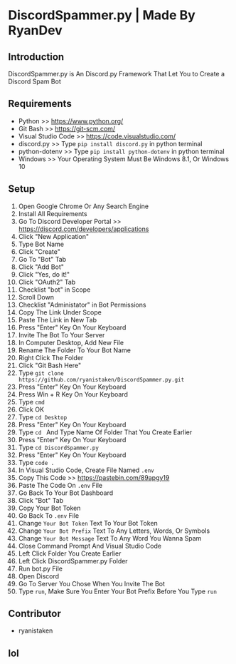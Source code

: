 # DiscordSpammer.py | Made By RyanDev
## Introduction
DiscordSpammer.py is An Discord.py Framework That Let You to Create a Discord Spam Bot
## Requirements
- Python >> https://www.python.org/
- Git Bash >> https://git-scm.com/
- Visual Studio Code >> https://code.visualstudio.com/
- discord.py >> Type `pip install discord.py` in python terminal
- python-dotenv >> Type `pip install python-dotenv` in python terminal
- Windows >> Your Operating System Must Be Windows 8.1, Or Windows 10
## Setup
1. Open Google Chrome Or Any Search Engine
2. Install All Requirements
3. Go To Discord Developer Portal >> https://discord.com/developers/applications
4. Click "New Application"
5. Type Bot Name
6. Click "Create"
7. Go To "Bot" Tab
8. Click "Add Bot"
9. Click "Yes, do it!"
10. Click "OAuth2" Tab
11. Checklist "bot" in Scope
12. Scroll Down
13. Checklist "Administator" in Bot Permissions
14. Copy The Link Under Scope
15. Paste The Link in New Tab
16. Press "Enter" Key On Your Keyboard
17. Invite The Bot To Your Server
18. In Computer Desktop, Add New File
19. Rename The Folder To Your Bot Name
20. Right Click The Folder
21. Click "Git Bash Here"
22. Type `git clone https://github.com/ryanistaken/DiscordSpammer.py.git`
23. Press "Enter" Key On Your Keyboard
24. Press Win + R Key On Your Keyboard
25. Type `cmd`
26. Click OK
27. Type `cd Desktop`
28. Press "Enter" Key On Your Keyboard
29. Type `cd ` And Type Name Of Folder That You Create Earlier
30. Press "Enter" Key On Your Keyboard
31. Type `cd DiscordSpammer.py`
32. Press "Enter" Key On Your Keyboard
33. Type `code .`
34. In Visual Studio Code, Create File Named `.env`
35. Copy This Code >> https://pastebin.com/89apgy19
36. Paste The Code On `.env` File
37. Go Back To Your Bot Dashboard
38. Click "Bot" Tab
39. Copy Your Bot Token
40.  Go Back To `.env` File
41.  Change `Your Bot Token` Text To Your Bot Token
42.  Change `Your Bot Prefix` Text To Any Letters, Words, Or Symbols
43.  Change `Your Bot Message` Text To Any Word You Wanna Spam
44.  Close Command Prompt And Visual Studio Code
45.  Left Click Folder You Create Earlier
46.  Left Click DiscordSpammer.py Folder
47.  Run bot.py File
48.  Open Discord
49.  Go To Server You Chose When You Invite The Bot
50.  Type `run`, Make Sure You Enter Your Bot Prefix Before You Type `run`
## Contributor
- ryanistaken
## lol
